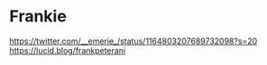 # Frankie
https://twitter.com/__emerie_/status/1164803207689732098?s=20
https://lucid.blog/frankpeterani
